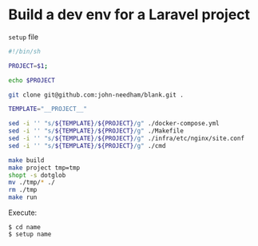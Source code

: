 # Build a dev env for a Laravel project

`setup` file

```bash
#!/bin/sh

PROJECT=$1;

echo $PROJECT

git clone git@github.com:john-needham/blank.git .

TEMPLATE="__PROJECT__"

sed -i '' "s/${TEMPLATE}/${PROJECT}/g" ./docker-compose.yml
sed -i '' "s/${TEMPLATE}/${PROJECT}/g" ./Makefile
sed -i '' "s/${TEMPLATE}/${PROJECT}/g" ./infra/etc/nginx/site.conf
sed -i '' "s/${TEMPLATE}/${PROJECT}/g" ./cmd

make build
make project tmp=tmp
shopt -s dotglob
mv ./tmp/* ./
rm ./tmp
make run
```

Execute:
```
$ cd name
$ setup name
```